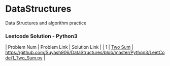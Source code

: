 # DataStructures
Data Structures and algorithm practice

### Leetcode Solution - Python3

| Problem Num | Problem Link | Solution Link |
| 1 | [Two Sum](https://leetcode.com/problems/two-sum/) | https://github.com/Suyash906/DataStructures/blob/master/Python3/LeetCode/1_Two_Sum.py |